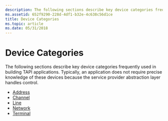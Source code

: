 ```yaml
---
description: The following sections describe key device categories frequently used in building TAPI applications. Typically, an application does not require precise knowledge of these devices because the service provider abstraction layer handles control.
ms.assetid: 652f9290-228d-4df1-b32e-4c638c56d1ce
title: Device Categories
ms.topic: article
ms.date: 05/31/2018
---
```


# Device Categories

The following sections describe key device categories frequently used in building TAPI applications. Typically, an application does not require precise knowledge of these devices because the service provider abstraction layer handles control.

-   [Address](address-ovr.md)
-   [Channel](channel-ovr.md)
-   [Line](line-ovr.md)
-   [Network](network-ovr.md)
-   [Terminal](terminal-ovr.md)

 

 




